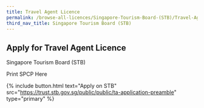 ```yaml
---
title: Travel Agent Licence
permalink: /browse-all-licences/Singapore-Tourism-Board-(STB)/Travel-Agent-Licence
third_nav_title: Singapore Tourism Board (STB)
---
```


## Apply for Travel Agent Licence

Singapore Tourism Board (STB)

Print SPCP Here

{% include button.html text="Apply on STB" src="https://trust.stb.gov.sg/public/public/ta-application-preamble" type="primary" %}
